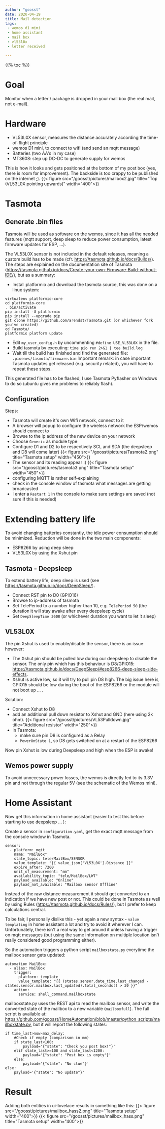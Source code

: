 ```yaml
---
author: "goosst"
date: 2020-04-19
title: Mail detection
tags:
 - wemos d1 mini
 - home assistant
 - mail box
 - vl53l0x
 - letter received

---
```


{{% toc %}}

# Goal

Monitor when a letter / package is dropped in your mail box (the real mail, not e-mail).

# Hardware
- VL53L0X sensor, measures the distance accurately according the time-of-flight principle
- wemos D1 mini, to connect to wifi (and send an mqtt message)
- Batteries (two AA's in my case)
- MT3608: step up DC-DC to generate supply for wemos

This is how it looks and gets positioned at the bottom of my post box (yes, there is room for improvement). The backside is too crappy to be published on the internet ;).
{{< figure src="/goosst/pictures/mailbox2.jpg" title="Top (VL53L0X pointing upwards)" width="400">}}

# Tasmota

## Generate .bin files
Tasmota will be used as software on the wemos, since it has all the needed features (mqtt support, deep sleep to reduce power consumption, latest firmware updates for ESP, ...).

The VL53L0X sensor is not included in the default releases, meaning a custom build has to be made (cfr. https://tasmota.github.io/docs/Builds/).
The steps are explained on the documentation site of Tasmota (https://tasmota.github.io/docs/Create-your-own-Firmware-Build-without-IDE/), but as a summary:

- Install platformio and download the tasmota source, this was done on a linux system:
```
virtualenv platformio-core
cd platformio-core
. bin/activate
pip install -U platformio
pip install --upgrade pip
git clone https://github.com/arendst/Tasmota.git (or whichever fork you've created)
cd Tasmota/
platformio platform update
```
- Edit `my_user_config.h` by uncommenting `#define USE_VL53L0X` in the file.
- Build tasmota by executing: `time pio run 2>&1 | tee build.log`
- Wait till the build has finished and find the generated file: `.pioenvs/tasmota/firmware.bin`
Important remark: in case important Tasmota updates get released (e.g. security related), you will have to repeat these steps.


This generated file has to be flashed, I use Tasmota Pyflasher on Windows to do so (ubuntu gives me problems to reliably flash).


## Configuration

Steps:

- Tasmota will create it's own Wifi network, connect to it
- A browser will popup to configure the wireless network the ESP/wemos should connect to
- Browse to the ip address of the new device on your network
- Choose `Generic` as module type
- Configure D1 and D2 to be respectively SCL and SDA (the deepsleep and D8 will come later)
{{< figure src="/goosst/pictures/Tasmota2.png" title="Tasmota setup" width="450">}}
- The sensor and its reading appear :)
{{< figure src="/goosst/pictures/tasmota3.png" title="Tasmota setup" width="450">}}
- configuring MQTT is rather self-explaining
- check in the console window of tasmota what messages are getting broadcasted
- I enter a `Restart 1` in the console to make sure settings are saved (not sure if this is needed)

# Extending battery life

To avoid changing batteries constantly, the idle power consumption should be minimized.
Reduction will be done in the two main components:

-  ESP8266 by using deep sleep
-  VL53L0X by using the Xshut pin

## Tasmota - Deepsleep

To extend battery life, deep sleep is used (see https://tasmota.github.io/docs/DeepSleep/).

- Connect RST pin to D0 (GPIO16)
- Browse to ip-address of tasmota
- Set TelePeriod to a number higher than 10, e.g. `TelePeriod 50` (the duration it will stay awake after every deepsleep cycle)
- Set `DeepSleepTime 3600` (or whichever duration you want to let it sleep)


## VL53L0X

The pin Xshut is used to enable/disable the sensor, there is an issue however:

- The Xshut pin should be pulled low during our deepsleep to disable the sensor. The only pin which has this behaviour is D8/GPIO15: https://tasmota.github.io/docs/DeepSleep/#esp8266-deep-sleep-side-effects.
- Xshut is active low, so it will try to pull pin D8 high. The big issue here is, GPIO15 should be low during the boot of the ESP8266 or the module will not boot up ... .

Solution:

- Connect Xshut to D8
- add an additional pull down resistor to Xshut and GND (here using 2k ohm).
{{< figure src="/goosst/pictures/VL53Pulldown.jpg" title="Additional resistor" width="250">}}
- In Tasmota:
  - make sure pin D8 is configured as a Relay
  - `PowerOnState 1`, so D8 gets switched on at a restart of the ESP8266

Now pin Xshut is low during Deepsleep and high when the ESP is awake!

## Wemos power supply

To avoid unnecessary power losses, the wemos is directly fed to its 3.3V pin and not through the regular 5V (see the schematic of the Wemos mini).

# Home Assistant

Now get this information in home assistant (easier to test this before starting to use deepsleep ... ):

Create a sensor in `configuration.yaml`, get the exact mqtt message from the console window in Tasmota.
```
sensor:
  - platform: mqtt
    name: "MailBox"
    state_topic: tele/MailBox/SENSOR
    value_template: "{{ value_json['VL53L0X'].Distance }}"
    expire_after: 7200
    unit_of_measurement: "mm"
    availability_topic: "tele/MailBox/LWT"
    payload_available: "Online"
    payload_not_available: "Mailbox sensor Offline"
```

Instead of the raw distance measurement it should get converted to an indication if we have new post or not.
This could be done in Tasmota as well by using Rules (https://tasmota.github.io/docs/Rules/), but I prefer to keep calculations central.

To be fair, I personally dislike this - yet again a new syntax -  `value templating` in home assistant a lot and try to avoid it wherever I can.
Unfortunately, there isn't a real way to get around it unless having a trigger on mqtt messages (but using the same information on multiple location isn't really considered good programming either).

So the automation triggers a python script `mailboxstate.py` everytime the mailbox sensor gets updated:
```
automation MailBox:
  - alias: MailBox
    trigger:
      platform: template
      value_template: "{{ (states.sensor.date_time.last_changed - states.sensor.mailbox.last_updated).total_seconds() > 30 }}"
    action:
      service: shell_command.mailboxstate
```

mailboxstate.py uses the REST api to read the mailbox sensor, and write the converted state of the mailbox to a new variable (`mailboxfull`).
The full script is available at: https://github.com/goosst/HomeAutomation/blob/master/python_scripts/mailboxstate.py, but it will report the following states:

```
if time_last>now-max_delay:
    #Check if empty (comparison in mm)
    if state_last<100:
        payload='{"state": "Check you post box!"}'
    elif state_last>=100 and state_last<1200:
        payload='{"state": "Post box is empty"}'
    else:
        payload='{"state": "No clue"}'
else:
    payload='{"state": "No update"}'
```

# Result

Adding both entities in ui-lovelace results in something like this:
{{< figure src="/goosst/pictures/mailbox_hass2.png" title="Tasmota setup" width="400">}}
{{< figure src="/goosst/pictures/mailbox_hass.png" title="Tasmota setup" width="400">}}
